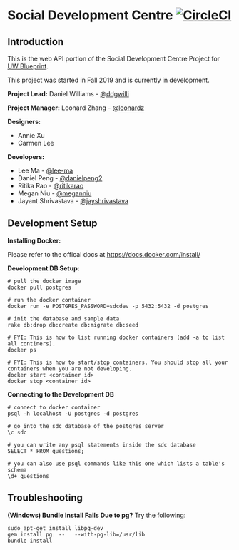 # Social Development Centre [![CircleCI](https://circleci.com/gh/uwblueprint/sdc-api/tree/master.svg?style=shield)](https://circleci.com/gh/uwblueprint/sdc-api/tree/master)

## Introduction

This is the web API portion of the Social Development Centre Project for [UW Blueprint](https://https://uwblueprint.org/).

This project was started in Fall 2019 and is currently in development.

**Project Lead:** Daniel Williams - [@ddgwilli](https://github.com/ddgwilli)

**Project Manager:** Leonard Zhang - [@leonardz](https://github.com/leonardz)

**Designers:** 
* Annie Xu
* Carmen Lee

**Developers:** 
* Lee Ma - [@lee-ma](https://github.com/lee-ma)
* Daniel Peng - [@danielpeng2](https://github.com/danielpeng2)
* Ritika Rao - [@ritikarao](https://github.com/ritikarao)
* Megan Niu - [@meganniu](https://github.com/meganniu)
* Jayant Shrivastava - [@jayshrivastava](https://github.com/jayshrivastava)

## Development Setup

**Installing Docker:** 

Please refer to the offical docs at https://docs.docker.com/install/

**Development DB Setup:** 
```
# pull the docker image
docker pull postgres

# run the docker container
docker run -e POSTGRES_PASSWORD=sdcdev -p 5432:5432 -d postgres

# init the database and sample data
rake db:drop db:create db:migrate db:seed

# FYI: This is how to list running docker containers (add -a to list all continers).
docker ps

# FYI: This is how to start/stop containers. You should stop all your containers when you are not developing.
docker start <container id>
docker stop <container id>

```

**Connecting to the Development DB** 
```
# connect to docker container
psql -h localhost -U postgres -d postgres

# go into the sdc database of the postgres server
\c sdc

# you can write any psql statements inside the sdc database 
SELECT * FROM questions;

# you can also use psql commands like this one which lists a table's schema
\d+ questions
```

## Troubleshooting
**(Windows) Bundle Install Fails Due to pg?**
Try the following:
```
sudo apt-get install libpq-dev
gem install pg  --   --with-pg-lib=/usr/lib
bundle install
```

